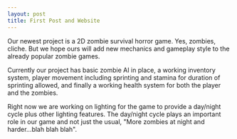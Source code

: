 ```yaml
---
layout: post
title: First Post and Website
---
```


Our newest project is a 2D zombie survival horror game. Yes, zombies, cliche. But we hope ours will add new mechanics and gameplay style to the already popular zombie games.

Currently our project has basic zombie AI in place, a working inventory system, player movement including sprinting and stamina for duration of sprinting allowed, and finally a working health system for both the player and the zombies.

Right now we are working on lighting for the game to provide a day/night cycle plus other lighting features. The day/night cycle plays an important role in our game and not just the usual, "More zombies at night and harder...blah blah blah".
